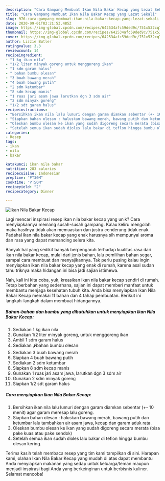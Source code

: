 ```yaml
---
description: "Cara Gampang Membuat Ikan Nila Bakar Kecap yang Lezat Sekali"
title: "Cara Gampang Membuat Ikan Nila Bakar Kecap yang Lezat Sekali"
slug: 976-cara-gampang-membuat-ikan-nila-bakar-kecap-yang-lezat-sekali
date: 2020-09-01T02:21:53.485Z
image: https://img-global.cpcdn.com/recipes/642534afc59ded9c/751x532cq70/ikan-nila-bakar-kecap-foto-resep-utama.jpg
thumbnail: https://img-global.cpcdn.com/recipes/642534afc59ded9c/751x532cq70/ikan-nila-bakar-kecap-foto-resep-utama.jpg
cover: https://img-global.cpcdn.com/recipes/642534afc59ded9c/751x532cq70/ikan-nila-bakar-kecap-foto-resep-utama.jpg
author: Lizzie Butler
ratingvalue: 3.3
reviewcount: 14
recipeingredient:
- "1 kg ikan nila"
- "1/2 liter minyak goreng untuk menggoreng ikan"
- "1 sdm garam halus"
- " bahan bumbu olesan"
- "3 buah bawang merah"
- "4 buah bawang putih"
- "2 sdm ketumbar"
- "8 sdm kecap manis"
- "1 ruas jari asam jawa larutkan dgn 3 sdm air"
- "2 sdm minyak goreng"
- "1/2 sdt garam halus"
recipeinstructions:
- "Bersihkan ikan nila lalu lumuri dengan garam diamkan sebentar (+- 10 menit) agar garam meresap lalu goreng."
- "Siapkan bahan olesan : haluskan bawang merah, bawang putih dan ketumbar lalu tambahkan air asam jawa, kecap dan garam aduk rata."
- "Oleskan bumbu olesan ke ikan yang sudah digoreng secara merata (bisa pake kuas atau pake sendok)"
- "Setelah semua ikan sudah dioles lalu bakar di teflon hingga bumbu olesan kering."
categories:
- Resep
tags:
- ikan
- nila
- bakar

katakunci: ikan nila bakar 
nutrition: 283 calories
recipecuisine: Indonesian
preptime: "PT30M"
cooktime: "PT56M"
recipeyield: "2"
recipecategory: Dinner

---
```



![Ikan Nila Bakar Kecap](https://img-global.cpcdn.com/recipes/642534afc59ded9c/751x532cq70/ikan-nila-bakar-kecap-foto-resep-utama.jpg)

Lagi mencari inspirasi resep ikan nila bakar kecap yang unik? Cara menyiapkannya memang susah-susah gampang. Kalau keliru mengolah maka hasilnya tidak akan memuaskan dan justru cenderung tidak enak. Padahal ikan nila bakar kecap yang enak harusnya sih mempunyai aroma dan rasa yang dapat memancing selera kita.

Banyak hal yang sedikit banyak berpengaruh terhadap kualitas rasa dari ikan nila bakar kecap, mulai dari jenis bahan, lalu pemilihan bahan segar, sampai cara membuat dan menyajikannya. Tak perlu pusing kalau ingin menyiapkan ikan nila bakar kecap yang enak di rumah, karena asal sudah tahu triknya maka hidangan ini bisa jadi sajian istimewa.




Nah, kali ini kita coba, yuk, kreasikan ikan nila bakar kecap sendiri di rumah. Tetap berbahan yang sederhana, sajian ini dapat memberi manfaat untuk membantu menjaga kesehatan tubuh kita. Anda bisa menyiapkan Ikan Nila Bakar Kecap memakai 11 bahan dan 4 tahap pembuatan. Berikut ini langkah-langkah dalam membuat hidangannya.

<!--inarticleads1-->

##### Bahan-bahan dan bumbu yang dibutuhkan untuk menyiapkan Ikan Nila Bakar Kecap:

1. Sediakan 1 kg ikan nila
1. Gunakan 1/2 liter minyak goreng, untuk menggoreng ikan
1. Ambil 1 sdm garam halus
1. Sediakan  🌶️bahan bumbu olesan
1. Sediakan 3 buah bawang merah
1. Siapkan 4 buah bawang putih
1. Sediakan 2 sdm ketumbar
1. Siapkan 8 sdm kecap manis
1. Gunakan 1 ruas jari asam jawa, larutkan dgn 3 sdm air
1. Gunakan 2 sdm minyak goreng
1. Siapkan 1/2 sdt garam halus




<!--inarticleads2-->

##### Cara menyiapkan Ikan Nila Bakar Kecap:

1. Bersihkan ikan nila lalu lumuri dengan garam diamkan sebentar (+- 10 menit) agar garam meresap lalu goreng.
1. Siapkan bahan olesan : haluskan bawang merah, bawang putih dan ketumbar lalu tambahkan air asam jawa, kecap dan garam aduk rata.
1. Oleskan bumbu olesan ke ikan yang sudah digoreng secara merata (bisa pake kuas atau pake sendok)
1. Setelah semua ikan sudah dioles lalu bakar di teflon hingga bumbu olesan kering.




Terima kasih telah membaca resep yang tim kami tampilkan di sini. Harapan kami, olahan Ikan Nila Bakar Kecap yang mudah di atas dapat membantu Anda menyiapkan makanan yang sedap untuk keluarga/teman maupun menjadi inspirasi bagi Anda yang berkeinginan untuk berbisnis kuliner. Selamat mencoba!
